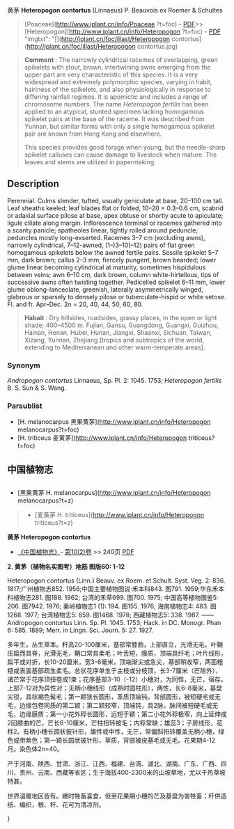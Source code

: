 黄茅 **Heteropogon contortus** (Linnaeus) P. Beauvois ex Roemer & Schultes

> [Poaceae](http://www.iplant.cn/info/Poaceae ?t=foc) - [PDF](http://iplant.cn/foc/pdf/Poaceae.pdf)>>[Heteropogon](http://www.iplant.cn/info/Heteropogon ?t=foc) - [PDF](http://www.iplant.cn/foc/pdf/Heteropogon.pdf)
  "imgtxt": "[](http://iplant.cn/foc/illast/Heteropogon contortus](http://iplant.cn/foc/illast/Heteropogon contortus.jpg)

> **Comment** : 
> The narrowly cylindrical racemes of overlapping, green spikelets with stout, brown, intertwining awns emerging from the upper part are very characteristic of this species. It is a very widespread and extremely polymorphic species, varying in habit, hairiness of the spikelets, and also physiologically in response to differing rainfall regimes. It is apomictic and includes a range of chromosome numbers. The name *Heteropogon fertilis* has been applied to an atypical, stunted specimen lacking homogamous spikelet pairs at the base of the raceme. It was described from Yunnan, but similar forms with only a single homogamous spikelet pair are known from Hong Kong and elsewhere.
>
> This species provides good forage when young, but the needle-sharp spikelet calluses can cause damage to livestock when mature. The leaves and stems are utilized in papermaking.

## Description

Perennial. Culms slender, tufted, usually geniculate at base, 20–100 cm tall. Leaf sheaths keeled; leaf blades flat or folded, 10–20 × 0.3–0.6 cm, scabrid or adaxial surface pilose at base, apex obtuse or shortly acute to apiculate; ligule ciliate along margin. Inflorescence terminal or racemes gathered into a scanty panicle; spatheoles linear, tightly rolled around peduncle; peduncles mostly long-exserted. Racemes 3–7 cm (excluding awns), narrowly cylindrical, 7–12-awned, (1–)3–10(–12) pairs of flat green homogamous spikelets below the awned fertile pairs. Sessile spikelet 5–7 mm, dark brown; callus 2–3 mm, fiercely pungent, brown bearded; lower glume linear becoming cylindrical at maturity, sometimes hispidulous between veins; awn 6–10 cm, dark brown, column white-hirtellous, tips of successive awns often twisting together. Pedicelled spikelet 6–11 mm, lower glume oblong-lanceolate, greenish, laterally asymmetrically winged, glabrous or sparsely to densely pilose or tuberculate-hispid or white setose. Fl. and fr. Apr–Dec. 2*n* = 20, 40, 44, 50, 60, 80.

> **Habait** : 
> Dry hillsides, roadsides, grassy places, in the open or light shade; 400–4500 m. Fujian, Gansu, Guangdong, Guangxi, Guizhou, Hainan, Henan, Hubei, Hunan, Jiangxi, Shaanxi, Sichuan, Taiwan, Xizang, Yunnan, Zhejiang [tropics and subtropics of the world, extending to Mediterranean and other warm-temperate areas].

### Synonym
*Andropogon contortus* Linnaeus, Sp. Pl. 2: 1045. 1753; *Heteropogon fertilis* B. S. Sun & S. Wang.

### Parsublist

* [H.  melanocarpus  黑果黄茅](http://www.iplant.cn/info/Heteropogon melanocarpus?t=foc)
* [H.  triticeus  麦黄茅](http://www.iplant.cn/info/Heteropogon triticeus?t=foc)

## 中国植物志

## 
* [黑果黄茅  H.  melanocarpus](http://www.iplant.cn/info/Heteropogon melanocarpus?t=z)
> * [麦黄茅  H.  triticeus](http://www.iplant.cn/info/Heteropogon triticeus?t=z)

**黄茅 Heteropogon contortus**

* [《中国植物志》](http://www.iplant.cn/frps)- [第10(2)卷](http://www.iplant.cn/frps/vol/10(2)) >> 240页 [PDF](http://www.iplant.cn/frps/pdf/10(2)/240a.pdf)

**2. 黄茅（植物名实图考）地筋 图版60: 1-12**

Heteropogon contortus (Linn.) Beauv. ex Roem. et Schult. Syst. Veg. 2: 836. 1817;广州植物志852. 1956;中国主要植物图说·禾本科843. 图791. 1959;华东禾本科植物志281. 图188. 1962; 台湾的禾草699. 图700. 1975; 中国高等植物图鉴5: 206. 图7942. 1976; 秦岭植物志1 (1): 194. 图155. 1976; 海南植物志4: 483. 图1268. 1977; 台湾植物志5: 659. 图1468. 1978; 西藏植物志5: 338. 1987. ——Andropogon contortus Linn. Sp. Pl. 1045. 1753; Hack. in DC. Monogr. Phan 6: 585. 1889; Merr. in Lingn. Sci. Journ. 5: 27. 1927.

多年生，丛生草本。秆高20-100厘米，基部常膝曲，上部直立，光滑无毛。叶鞘压扁而具脊，光滑无毛，鞘口常具柔毛；叶舌短，膜质，顶端具纤毛；叶片线形，扁平或对折，长10-20厘米，宽3-6毫米，顶端渐尖或急尖，基部稍收窄，两面粗糙或表面基部疏生柔毛。总状花序单生于主枝或分枝顶，长3-7厘米（芒除外），诸芒常于花序顶扭卷成1束；花序基部3-10（-12）小穗对，为同性，无芒，宿存。上部7-12对为异性对；无柄小穗线形（成熟时圆柱形），两性，长6-8毫米，基盘尖锐，具棕褐色髯毛；第一颖狭长圆形，革质顶端钝，背部圆形，被短硬毛或无毛，边缘包卷同质的第二颖；第二颖较窄，顶端钝，具2脉，脉间被短硬毛或无毛，边缘膜质；第一小花外稃长圆形，远短于颖；第二小花外稃极窄，向上延伸成2回膝曲的芒，芒长6-10厘米，芒柱扭转被毛；内稃常缺；雄蕊3；子房线形，花柱2。有柄小穗长圆状披针形，雄性或中性，无芒，常偏斜扭转覆盖无柄小穗，绿色或带紫色；第一颖长圆状披针形，草质，背部被疣基毛或无毛。花果期4-12月。染色体2n=40。

产于河南、陕西、甘肃、浙江、江西、福建、台湾、湖北、湖南、广东、广西、四川、贵州、云南、西藏等省区；生于海拔400-2300米的山坡草地，尤以干热草坡特甚。

世界温暖地区皆有。嫩时牲畜喜食，但至花果期小穗的芒及基盘为害牲畜；秆供造纸、编织，根、秆、花可为清凉剂。

}